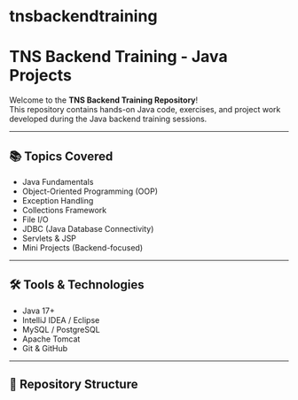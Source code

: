# tnsbackendtraining
# TNS Backend Training - Java Projects

Welcome to the **TNS Backend Training Repository**!  
This repository contains hands-on Java code, exercises, and project work developed during the Java backend training sessions.

---

## 📚 Topics Covered

- Java Fundamentals
- Object-Oriented Programming (OOP)
- Exception Handling
- Collections Framework
- File I/O
- JDBC (Java Database Connectivity)
- Servlets & JSP
- Mini Projects (Backend-focused)

---

## 🛠️ Tools & Technologies

- Java 17+  
- IntelliJ IDEA / Eclipse  
- MySQL / PostgreSQL  
- Apache Tomcat  
- Git & GitHub  

---

## 📂 Repository Structure

